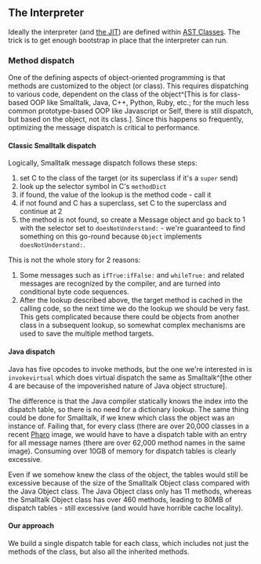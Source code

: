 ## The Interpreter

Ideally the interpreter (and [the JIT](Jit.md)) are defined within [AST Classes](AST_Classes.md). The trick is to get enough bootstrap in place that the interpreter can run.

### Method dispatch
One of the defining aspects of object-oriented programming is that methods are customized to the object (or class). This requires dispatching to various code, dependent on the class of the object^[This is for class-based OOP like Smalltalk, Java, C++, Python, Ruby, etc.; for the much less common prototype-based OOP like Javascript or Self, there is still dispatch, but based on the object, not its class.]. Since this happens so frequently, optimizing the message dispatch is critical to performance.

#### Classic Smalltalk dispatch
Logically, Smalltalk message dispatch follows these steps:
 1. set C to the class of the target (or its superclass if it's a `super` send)
 2. look up the selector symbol in C's `methodDict`
 3. if found, the value of the lookup is the method code - call it
 4. if not found and C has a superclass, set C to the superclass and continue at 2
 5. the method is not found, so create a Message object and go back to 1 with the selector set to `doesNotUnderstand:` - we're guaranteed to find something on this go-round because `Object` implements `doesNotUnderstand:`.

This is not the whole story for 2 reasons:
 1. Some messages such as `ifTrue:ifFalse:` and `whileTrue:` and related messages are recognized by the compiler, and are turned into conditional byte code sequences.
 2. After the lookup described above, the target method is cached in the calling code, so the next time we do the lookup we should be very fast. This gets complicated because there could be objects from another class in a subsequent lookup, so somewhat complex mechanisms are used to save the multiple method targets.

#### Java dispatch
Java has five opcodes to invoke methods, but the one we're interested in is `invokevirtual` which does virtual dispatch the same as Smalltalk^[the other 4 are because of the impoverished nature of Java object structure].

The difference is that the Java compiler statically knows the index into the dispatch table, so there is no need for a dictionary lookup. The same thing could be done for Smalltalk, if we knew which class the object was an instance of. Failing that, for every class (there are over 20,000 classes in a recent [Pharo](https://pharo.org) image, we would have to have a dispatch table with an entry for all message names (there are over 62,000 method names in the same image). Consuming over 10GB of memory for dispatch tables is clearly excessive.

Even if we somehow knew the class of the object, the tables would still be excessive because of the size of the Smalltalk Object class compared with the Java Object class. The Java Object class only has 11 methods, whereas the Smalltalk Object class has over 460 methods, leading to 80MB of dispatch tables - still excessive (and would have horrible cache locality).

#### Our approach
We build a single dispatch table for each class, which includes not just the methods of the class, but also all the inherited methods.